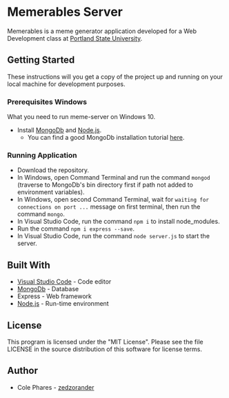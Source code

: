 # Memerables Server

Memerables is a meme generator application developed for a Web Development class at [Portland State University](https://www.pdx.edu/).

## Getting Started

These instructions will you get a copy of the project up and running on your local machine for development purposes.

### Prerequisites Windows

What you need to run meme-server on Windows 10.

- Install [MongoDb](https://www.mongodb.com/download-center/community) and [Node.js](https://nodejs.org/en/). 
  - You can find a good MongoDb installation tutorial [here](https://www.youtube.com/watch?v=FwMwO8pXfq0&t=662s).

### Running Application

- Download the repository.
- In Windows, open Command Terminal and run the command `mongod` (traverse to MongoDb's bin directory first if path not added to environment variables).
- In Windows, open second Command Terminal, wait for `waiting for connections on port ...` message on first terminal, then run the command `mongo`.
- In Visual Studio Code, run the command `npm i` to install node_modules.
- Run the command `npm i express --save`.
- In Visual Studio Code, run the command `node server.js` to start the server.

## Built With

- [Visual Studio Code](https://code.visualstudio.com) - Code editor
- [MongoDb](https://www.mongodb.com/download-center/community) - Database
- Express - Web framework
- [Node.js](https://nodejs.org/en/) - Run-time environment

## License

This program is licensed under the "MIT License". Please see the file LICENSE in the source distribution of this software for license terms.

## Author

- Cole Phares - [zedzorander](https://github.com/zedzorander)
  